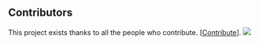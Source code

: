 ## Contributors

This project exists thanks to all the people who contribute. [[Contribute](CONTRIBUTING.md)].
<a href="https://github.com/olamilekan000"><img src="https://avatars2.githubusercontent.com/u/24735571?v=4" /></a>